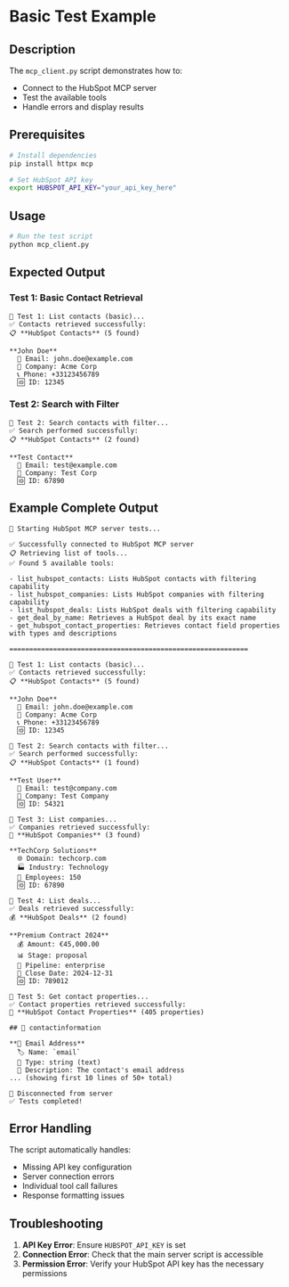 # Basic Test Example

## Description

The `mcp_client.py` script demonstrates how to:
- Connect to the HubSpot MCP server
- Test the available tools
- Handle errors and display results

## Prerequisites

```bash
# Install dependencies
pip install httpx mcp

# Set HubSpot API key
export HUBSPOT_API_KEY="your_api_key_here"
```

## Usage

```bash
# Run the test script
python mcp_client.py
```

## Expected Output

### Test 1: Basic Contact Retrieval
```
🧪 Test 1: List contacts (basic)...
✅ Contacts retrieved successfully:
📋 **HubSpot Contacts** (5 found)

**John Doe**
  📧 Email: john.doe@example.com
  🏢 Company: Acme Corp
  📞 Phone: +33123456789
  🆔 ID: 12345
```

### Test 2: Search with Filter
```
🧪 Test 2: Search contacts with filter...
✅ Search performed successfully:
📋 **HubSpot Contacts** (2 found)

**Test Contact**
  📧 Email: test@example.com
  🏢 Company: Test Corp
  🆔 ID: 67890
```

## Example Complete Output

```
🚀 Starting HubSpot MCP server tests...

✅ Successfully connected to HubSpot MCP server
📋 Retrieving list of tools...
✅ Found 5 available tools:

- list_hubspot_contacts: Lists HubSpot contacts with filtering capability
- list_hubspot_companies: Lists HubSpot companies with filtering capability 
- list_hubspot_deals: Lists HubSpot deals with filtering capability
- get_deal_by_name: Retrieves a HubSpot deal by its exact name
- get_hubspot_contact_properties: Retrieves contact field properties with types and descriptions

============================================================

🧪 Test 1: List contacts (basic)...
✅ Contacts retrieved successfully:
📋 **HubSpot Contacts** (5 found)

**John Doe**
  📧 Email: john.doe@example.com
  🏢 Company: Acme Corp
  📞 Phone: +33123456789
  🆔 ID: 12345

🧪 Test 2: Search contacts with filter...
✅ Search performed successfully:
📋 **HubSpot Contacts** (1 found)

**Test User**
  📧 Email: test@company.com
  🏢 Company: Test Company
  🆔 ID: 54321

🧪 Test 3: List companies...
✅ Companies retrieved successfully:
🏢 **HubSpot Companies** (3 found)

**TechCorp Solutions**
  🌐 Domain: techcorp.com
  🏭 Industry: Technology
  👥 Employees: 150
  🆔 ID: 67890

🧪 Test 4: List deals...
✅ Deals retrieved successfully:
💰 **HubSpot Deals** (2 found)

**Premium Contract 2024**
  💰 Amount: €45,000.00
  📊 Stage: proposal
  🔄 Pipeline: enterprise
  📅 Close Date: 2024-12-31
  🆔 ID: 789012

🧪 Test 5: Get contact properties...
✅ Contact properties retrieved successfully:
🔧 **HubSpot Contact Properties** (405 properties)

## 📁 contactinformation

**📧 Email Address**
  🏷️ Name: `email`
  🔧 Type: string (text)
  📝 Description: The contact's email address
... (showing first 10 lines of 50+ total)

🔌 Disconnected from server
✅ Tests completed!
```

## Error Handling

The script automatically handles:
- Missing API key configuration
- Server connection errors
- Individual tool call failures
- Response formatting issues

## Troubleshooting

1. **API Key Error**: Ensure `HUBSPOT_API_KEY` is set
2. **Connection Error**: Check that the main server script is accessible
3. **Permission Error**: Verify your HubSpot API key has the necessary permissions 